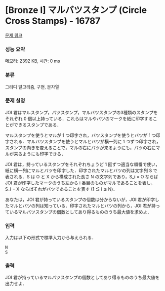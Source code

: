 # [Bronze I] マルバツスタンプ (Circle Cross Stamps) - 16787 

[문제 링크](https://www.acmicpc.net/problem/16787) 

### 성능 요약

메모리: 2392 KB, 시간: 0 ms

### 분류

그리디 알고리즘, 구현, 문자열

### 문제 설명

<p>JOI 君はマルスタンプ，バツスタンプ，マルバツスタンプの3種類のスタンプをそれぞれ 0 個以上持っている．これらはマルやバツのマークを紙に印字することができるスタンプである．</p>

<p>マルスタンプを使うとマルが 1 つ印字され，バツスタンプを使うとバツが 1 つ印字される．マルバツスタンプを使うとマルとバツが横一列に 1 つずつ印字され，スタンプの向きを変えることで，マルの右にバツが来るようにも，バツの右にマルが来るようにも印字できる．</p>

<p>JOI 君は，持っているスタンプをそれぞれちょうど 1 回ずつ適当な順番で使い，紙に横一列にマルとバツを印字した．印字されたマルとバツの列は文字列 S で表される．S は O と X から構成された長さ N の文字列であり，S_i = O ならば JOI 君が印字したマークのうち左から i 番目のものがマルであることを表し，S_i = X ならばそれがバツであることを表す (1 ≦ i ≦ N)．</p>

<p>あなたは，JOI 君が持っているスタンプの個数は分からないが，JOI 君が印字したマルとバツの列は知っている．印字されたマルとバツの列から，JOI 君が持っているマルバツスタンプの個数としてあり得るもののうち最大値を求めよ．</p>

### 입력 

 <p>入力は以下の形式で標準入力から与えられる．</p>

<pre>N
S</pre>

### 출력 

 <p>JOI 君が持っているマルバツスタンプの個数としてあり得るもののうち最大値を出力せよ．</p>

